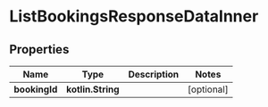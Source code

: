 
# ListBookingsResponseDataInner

## Properties
Name | Type | Description | Notes
------------ | ------------- | ------------- | -------------
**bookingId** | **kotlin.String** |  |  [optional]




